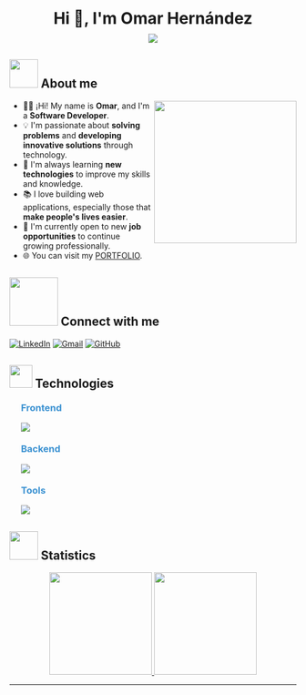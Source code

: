 <!-- Title -->
<div id="user-content-toc">
  <ul align="center" style="margin: 0; padding: 0;">
    <summary>
      <h1 style="display: inline-block; margin: 10px 0;">Hi 👋, I'm Omar Hernández</h1>
    </summary>
  </ul>
</div>

<!-- Sub-Title -->
<p align="center" style="margin: 0;">
  <a href="https://github.com/DenverCoder1/readme-typing-svg">
  <img src="https://readme-typing-svg.herokuapp.com?font=Time+New+Roman&color=%233A91D1&size=25&center=true&vCenter=true&width=700&height=80&lines=Passionate+Full+Stack+Developer;Self-taught+and+challenge-seeker;Driven+to+build+impactful+applications;Explorer+of+emerging+technologies;Inspired+to+learn+and+create+innovative+solutions">
  </a>
</p>

<!-- About me -->
## <picture><img src="https://github.com/7oSkaaa/7oSkaaa/blob/main/Images/about_me.gif?raw=true" width="50px"></picture> About me

<picture> 
  <img align="right" src="https://github.com/7oSkaaa/7oSkaaa/blob/main/Images/Right_Side.gif?raw=true" width="250px">
</picture>

- :man_technologist: ¡Hi! My name is **Omar**, and I'm a **Software Developer**.
- :bulb: I'm passionate about **solving problems** and **developing innovative solutions** through technology.
- :rocket: I'm always learning **new technologies** to improve my skills and knowledge.
- :books: I love building web applications, especially those that **make people's lives easier**.
- :handshake: I'm currently open to new **job opportunities** to continue growing professionally. <br/>
- 🌐 You can visit my <a href="https://portafolio-omarher.vercel.app/" target="_blank" rel="noopener noreferrer">PORTFOLIO</a>.

<!-- Connect wuth me -->
## <picture> <img src='https://raw.githubusercontent.com/ShahriarShafin/ShahriarShafin/main/Assets/handshake.gif' width="85px"> </picture> Connect with me
[![LinkedIn](https://img.shields.io/badge/LinkedIn-%230077B5.svg?logo=linkedin&logoColor=white)](https://www.linkedin.com/in/omar-alejandro-hernandez-diaz/) 
[![Gmail](https://img.shields.io/badge/Gmail-D14836?logo=gmail&logoColor=white)](mailto:omarhrn@gmail.com) 
[![GitHub](https://img.shields.io/badge/GitHub-%2312100E.svg?logo=github&logoColor=white)](https://github.com/omar15hr)


<!-- Techonlogies Know -->
## <picture><img src = "https://media2.giphy.com/media/QssGEmpkyEOhBCb7e1/giphy.gif?cid=ecf05e47a0n3gi1bfqntqmob8g9aid1oyj2wr3ds3mg700bl&rid=giphy.gif" width = 40px></picture> Technologies
<picture> </picture>

<!-- Frontend -->
<h3 style="margin-left: 20px; margin-top: 20px; color: #3A91D1;">Frontend</h3>
<p style="margin-left: 20px;">
  <a href="https://skillicons.dev">
    <img src="https://skillicons.dev/icons?i=html,css,js,ts,react,tailwind,bootstrap,nextjs&perline=10" />
  </a>
</p>

<!-- Backend -->
<h3 style="margin-left: 20px; margin-top: 20px; color: #3A91D1;">Backend</h3>
<p style="margin-left: 20px;">
  <a href="https://skillicons.dev">
    <img src="https://skillicons.dev/icons?i=express,nodejs,postgres,prisma,mongodb,docker&perline=10" />
  </a>
</p>

<!-- Tools -->
<h3 style="margin-left: 20px; margin-top: 20px; color: #3A91D1;">Tools</h3>
<p style="margin-left: 20px;">
  <a href="https://skillicons.dev">
    <img src="https://skillicons.dev/icons?i=git,github,githubactions,postman,vscode,bash,netlify,vercel,pnpm,npm,notion,vite&perline=10" />
  </a>
</p>

<!-- Analitycs -->
## <picture><img src = "https://github.com/omar15hr/omar15hr/blob/main/Images/Statistics.gif?raw=true" width = 50px></picture> Statistics
<p align="center">
  <a href="https://github.com/omar15hr">
    <img height="180em" src="https://github-readme-stats.vercel.app/api?username=backytadev&show_icons=true&theme=algolia&include_all_commits=true&count_private=true"/>
    <img height="180em" src="https://github-readme-stats.vercel.app/api/top-langs/?username=backytadev&layout=compact&langs_count=8&theme=algolia"/>
  </a>
</p>



-----
